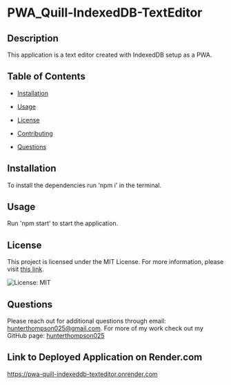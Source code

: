 # PWA_Quill-IndexedDB-TextEditor

## Description

This application is a text editor created with IndexedDB setup as a PWA.

## Table of Contents

* [Installation](#installation)

* [Usage](#usage)

* [License](#license)

* [Contributing](#contributing)

* [Questions](#questions)

## Installation

To install the dependencies run 'npm i' in the terminal.

## Usage

Run 'npm start' to start the application. 

## License

This project is licensed under the MIT License. For more information, please visit [this link](https://opensource.org/licenses/MIT).
  
![License: MIT](https://img.shields.io/badge/License-MIT-yellow.svg)

## Questions

Please reach out for additional questions through email: hunterthompson025@gmail.com. For more of my work check out my GitHub page: [hunterthompson025](https://github.com/hunterthompson025)

## Link to Deployed Application on Render.com
https://pwa-quill-indexeddb-texteditor.onrender.com
